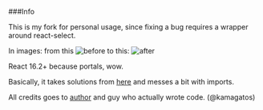 ###Info

This is my fork for personal usage, since fixing a bug requires a wrapper around react-select.

In images: from this ![before](https://i.imgur.com/Jy8Vkb1.png)
to this: ![after](https://i.imgur.com/CULOKie.png)

React 16.2+ because portals, wow.

Basically, it takes solutions from [here](https://github.com/JedWatson/react-select/issues/810) and messes a bit with imports.

All credits goes to [author](http://bvaughn.github.io/react-virtualized-select/) and guy who actually wrote code. (@kamagatos)
